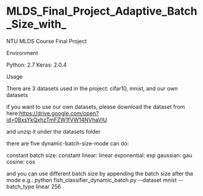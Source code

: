 # MLDS_Final_Project_Adaptive_Batch_Size_with_
NTU MLDS Course Final Project

Environment

Python: 2.7
Keras: 2.0.4

Usage

There are 3 datasets used in the project: cifar10, mnist, and our own datasets

if you want to use our own datasets, please download the dataset from here:https://drive.google.com/open?id=0BxsYkQxhzTmFZW1fVW14NVhaVlU

and unzip it under the datasets folder

there are five dynamic-batch-size-mode can do:

constant batch size: constant
linear: linear
exponential: exp
gaussian: gau
cosine: cos

and you can use different batch size by appending the batch size after the mode
e.g.: 
python fish_classifier_dynamic_batch.py --dataset mnist --batch_type linear 256

